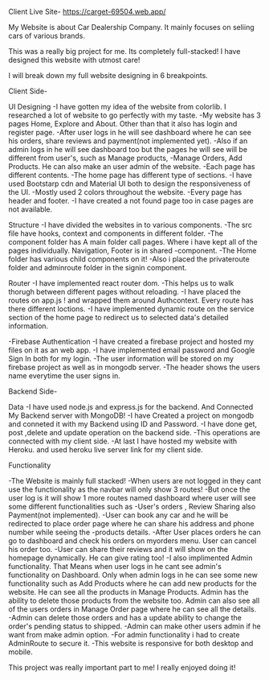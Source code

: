 Client Live Site- https://carget-69504.web.app/

My Website is about Car Dealership Company. It mainly focuses on seliing cars of various brands.

This was a really big project for me. Its completely full-stacked! I have designed this website with utmost care!

I will break down my full website designing in 6 breakpoints.

Client Side- 

UI Designing
-I have gotten my idea of the website from colorlib. I researched a lot of website to go perfectly with my taste.
-My website has 3 pages Home, Explore and About. Other than that it also has login and register page.
-After user logs in he will see dashboard where he can see his orders, share reviews and payment(not implemented yet).
-Also if an admin logs in he will see dashboard too but the pages he will see will be different from user's, such as Manage products, -Manage Orders, Add Products. He can also make an user admin of the website.
-Each page has different contents.
-The home page has different type of sections.
-I have used Bootstarp cdn and Material UI both to design the responsiveness of the UI.
-Mostly used 2 colors throughout the website.
-Every page has header and footer.
-I have created a not found page too in case pages are not available.

Structure
-I have divided the websites in to various components.
-The src file have hooks, context and components in different folder.
-The component folder has A main folder call pages. Where i have kept all of the pages individually. Navigation, Footer is in shared -component.
-The Home folder has various child components on it!
-Also i placed the privateroute folder and adminroute folder in the signin component.

Router
-I have implemented react router dom.
-This helps us to walk thorugh between different pages without reloading.
-I have placed the routes on app.js ! and wrapped them around Authcontext. Every route has there different loctions.
-I have implemented dynamic route on the service section of the home page to redirect us to selected data's detailed information.

-Firebase Authentication
-I have created a firebase project and hosted my files on it as an web app.
-I have implemented email password and Google Sign In both for my login.
-The user information will be stored on my firebase project as well as in mongodb server.
-The header shows the users name everytime the user signs in.

Backend Side-

Data
-I have used node.js and express.js for the backend. And Connected My Backend server with MongoDB!
-I have Created a project on mongodb and conneted it with my Backend using ID and Password.
-I have done get, post ,delete and update operation on the backend side.
-This operations are connected with my client side.
-At last I have hosted my website with Heroku. and used heroku live server link for my client side.

Functionality

-The Website is mainly full stacked!
-When users are not logged in they cant use the functionality as the navbar will only show 3 routes!
-But once the user log is it will show 1 more routes named dashboard where user will see some different functionalities such as
-User's orders , Review Sharing also Payment(not implemented).
-User can book any car and he will be redirected to place order page where he can share his address and phone number while seeing the -products details. 
-After User places orders he can go to dashboard and check his orders on myorders menu. User can cancel his order too.
-User can share their reviews and it will show on the homepage dynamically. He can give rating too! 
-I also implimented Admin functionality. That Means when user logs in he cant see admin's functionality on Dashboard. Only when admin logs in he can see some new functionality such as Add Products where he can add new products for the website. He can see all the products in Manage Products. Admin has the ability to delete those products from the website too. Admin can also see all of the users orders in Manage Order page where he can see all the details.
-Admin can delete those orders and has a update ability to change the order's pending status to shipped.
-Admin can make other users admin if he want from make admin option.
-For admin functionality i had to create AdminRoute to secure it.
-This website is responsive for both desktop and mobile.


This project was really important part to me! I really enjoyed doing it!